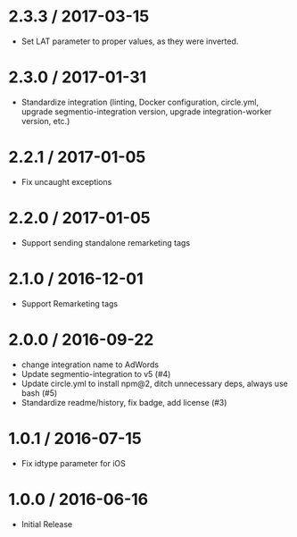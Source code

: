 2.3.3 / 2017-03-15
==================

  * Set LAT parameter to proper values, as they were inverted.

2.3.0 / 2017-01-31
==================

  * Standardize integration (linting, Docker configuration, circle.yml, upgrade
segmentio-integration version, upgrade integration-worker version, etc.)


2.2.1 / 2017-01-05
==================

  * Fix uncaught exceptions

2.2.0 / 2017-01-05
==================

  * Support sending standalone remarketing tags

2.1.0 / 2016-12-01
==================

  * Support Remarketing tags

2.0.0 / 2016-09-22
==================

  * change integration name to AdWords
  * Update segmentio-integration to v5 (#4)
  * Update circle.yml to install npm@2, ditch unnecessary deps, always use bash (#5)
  * Standardize readme/history, fix badge, add license (#3)

1.0.1 / 2016-07-15
==================

  * Fix idtype parameter for iOS


1.0.0 / 2016-06-16
==================

  * Initial Release
